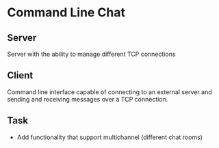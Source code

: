 # Command Line Chat

## Server
Server with the ability to manage different TCP connections

## Client
Command line interface capable of connecting to an external server and sending and receiving messages over a TCP connection.

## Task
* Add functionality that support multichannel (different chat rooms)